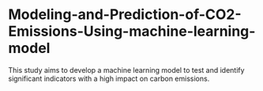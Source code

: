 # Modeling-and-Prediction-of-CO2-Emissions-Using-machine-learning-model
This study aims to develop a machine learning model to test and identify significant indicators with a high impact on carbon emissions. 
